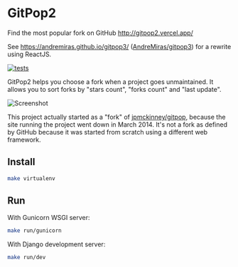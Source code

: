 # GitPop2

Find the most popular fork on GitHub <http://gitpop2.vercel.app/>

See <https://andremiras.github.io/gitpop3/> ([AndreMiras/gitpop3](https://github.com/AndreMiras/gitpop3)) for a rewrite using ReactJS.

[![tests](https://github.com/AndreMiras/gitpop2/workflows/tests/badge.svg)](https://github.com/AndreMiras/gitpop2/actions?query=workflow%3Atests)

GitPop2 helps you choose a fork when a project goes unmaintained. It allows you to sort forks by "stars count", "forks count" and "last update".

![Screenshot](https://raw.github.com/AndreMiras/gitpop2/master/docs/screenshot.png)

This project actually started as a "fork" of [jpmckinney/gitpop](https://github.com/jpmckinney/gitpop), because the site running the project went down in March 2014.
It's not a fork as defined by GitHub because it was started from scratch using a different web framework.

## Install
```sh
make virtualenv
```

## Run
With Gunicorn WSGI server:
```sh
make run/gunicorn
```
With Django development server:
```sh
make run/dev
```
